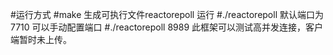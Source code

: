 #运行方式
#make
生成可执行文件reactorepoll
运行
#./reactorepoll 
默认端口为7710 可以手动配置端口
#./reactorepoll 8989
此框架可以测试高并发连接，客户端暂时未上传。
